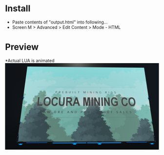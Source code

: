 # Install
- Paste contents of "output.html" into following...
- Screen M > Advanced > Edit Content > Mode - HTML
# Preview
*Actual LUA is animated <br>
![Image of Screen](
DU-Animated-Trees.png?raw=true)
